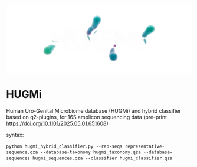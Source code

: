 ![Title](https://github.com/debaleena-bhowmik/HUGMi/blob/main/hugmi_logo_nb.png)

# HUGMi
Human Uro-Genital Microbiome database (HUGMi) and hybrid classifier based on q2-plugins, for 16S amplicon sequencing data (pre-print https://doi.org/10.1101/2025.05.01.651608)


syntax:
```
python hugmi_hybrid_classifier.py --rep-seqs representative-sequence.qza --database-taxonomy hugmi_taxonomy.qza --database-sequences hugmi_sequences.qza --classifier hugmi_classifier.qza
```

